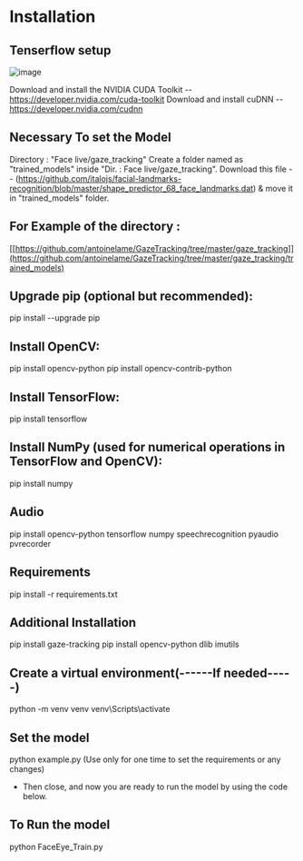 # Installation

## Tenserflow setup

![image](https://github.com/user-attachments/assets/948f95d8-2636-46fd-aedd-96a6976a6120)

Download and install the NVIDIA CUDA Toolkit --  https://developer.nvidia.com/cuda-toolkit
Download and install cuDNN --  https://developer.nvidia.com/cudnn

## Necessary To set the Model
Directory : "Face live/gaze_tracking"
Create a folder named as "trained_models" inside "Dir. : Face live/gaze_tracking".
Download this file -- (https://github.com/italojs/facial-landmarks-recognition/blob/master/shape_predictor_68_face_landmarks.dat)
& move it in "trained_models" folder.

## For Example of the directory :
[[https://github.com/antoinelame/GazeTracking/tree/master/gaze_tracking]](https://github.com/antoinelame/GazeTracking/tree/master/gaze_tracking/trained_models)

## Upgrade pip (optional but recommended):
pip install --upgrade pip

## Install OpenCV:
pip install opencv-python
pip install opencv-contrib-python

## Install TensorFlow:
pip install tensorflow

## Install NumPy (used for numerical operations in TensorFlow and OpenCV):
pip install numpy

## Audio
pip install opencv-python tensorflow numpy speechrecognition pyaudio pvrecorder

## Requirements
pip install -r requirements.txt

## Additional Installation
pip install gaze-tracking
pip install opencv-python dlib imutils

## Create a virtual environment(------If needed-----)
python -m venv venv
venv\Scripts\activate

## Set the model
python example.py  (Use only for one time to set the requirements or any changes)
+ Then close, and now you are ready to run the model by using the code below.

## To Run the model
python FaceEye_Train.py

































































<!-- # To create dataset Run :
python data.py

# To Train and Extract the model Run :
python train.py

# To predict the realtime face liveness
python prediction.py -->

